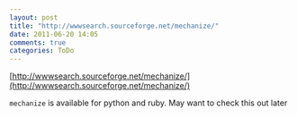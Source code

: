 ```yaml
---
layout: post
title: "http://wwwsearch.sourceforge.net/mechanize/"
date: 2011-06-20 14:05
comments: true
categories: ToDo
---
```

[http://wwwsearch.sourceforge.net/mechanize/](http://wwwsearch.sourceforge.net/mechanize/)


```mechanize``` is available for python and ruby. May want to check this out later

